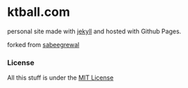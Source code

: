 # ktball.com 
personal site made with [jekyll](http://jekyllrb.com) and hosted with Github Pages.

forked from [sabeegrewal](https://github.com/sabeegrewal/personalwebsite)

### License
All this stuff is under the [MIT License](https://opensource.org/licenses/MIT)
